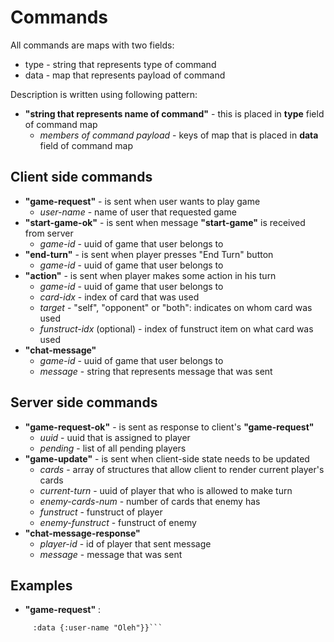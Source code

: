 # Commands

All commands are maps with two fields:
- type - string that represents type of command
- data - map that represents payload of command

Description is written using following pattern:
- **"string that represents name of command"** - this is placed in **type** field of command map
  - *members of command payload* - keys of map that is placed in **data** field of command map

## Client side commands
- **"game-request"** - is sent when user wants to play game
  - *user-name* - name of user that requested game
- **"start-game-ok"** - is sent when message **"start-game"** is received from server
  - *game-id* - uuid of game that user belongs to
- **"end-turn"** - is sent when player presses "End Turn" button
  - *game-id* - uuid of game that user belongs to
- **"action"** - is sent when player makes some action in his turn
  - *game-id* - uuid of game that user belongs to
  - *card-idx* - index of card that was used
  - *target* - "self", "opponent" or "both": indicates on whom card was used
  - *funstruct-idx* (optional) - index of funstruct item on what card was used
- **"chat-message"**
  - *game-id* - uuid of game that user belongs to
  - *message* - string that represents message that was sent

## Server side commands
- **"game-request-ok"** - is sent as response to client's **"game-request"**
  - *uuid* - uuid that is assigned to player
  - *pending* - list of all pending players
- **"game-update"** - is sent when client-side state needs to be updated
  - *cards* - array of structures that allow client to render current player's cards
  - *current-turn* - uuid of player that who is allowed to make turn
  - *enemy-cards-num* - number of cards that enemy has
  - *funstruct* - funstruct of player
  - *enemy-funstruct* - funstruct of enemy
- **"chat-message-response"**
  - *player-id* - id of player that sent message
  - *message* - message that was sent

## Examples
- **"game-request"** :
``` {:type "game-request"
     :data {:user-name "Oleh"}}```
